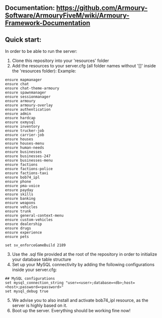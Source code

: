 ## Documentation: https://github.com/Armoury-Software/ArmouryFiveM/wiki/Armoury-Framework-Documentation

## Quick start:

In order to be able to run the server:

1. Clone this repository into your 'resources' folder
2. Add the resources to your server.cfg (all folder names without '[]' inside the 'resources folder):
Example:
```
ensure mapmanager
ensure chat
ensure chat-theme-armoury
ensure spawnmanager
ensure sessionmanager
ensure armoury
ensure armoury-overlay
ensure authentication
ensure admin
ensure hardcap
ensure oxmysql
ensure inventory
ensure trucker-job
ensure carrier-job
ensure houses
ensure houses-menu
ensure human-needs
ensure businesses
ensure businesses-247
ensure businesses-menu
ensure factions
ensure factions-police
ensure factions-taxi
ensure bob74_ipl
ensure phone
ensure pma-voice
ensure payday
ensure skills
ensure banking
ensure weapons
ensure vehicles
ensure trunk
ensure general-context-menu
ensure custom-vehicles
ensure dealership
ensure drugs
ensure experience
ensure pets

set sv_enforceGameBuild 2189
```
3. Use the .sql file provided at the root of the repository in order to initialize your database table structure
4. Set up your MySQL connectivity by adding the following configurations inside your server.cfg:
```
## MySQL configurations
set mysql_connection_string "user=<user>;database=<db>;host=<host>;password=<password>"
set mysql_debug true
```
5. We advise you to also install and activate bob74_ipl resource, as the server is highly based on it.
6. Boot up the server. Everything should be working fine now!
